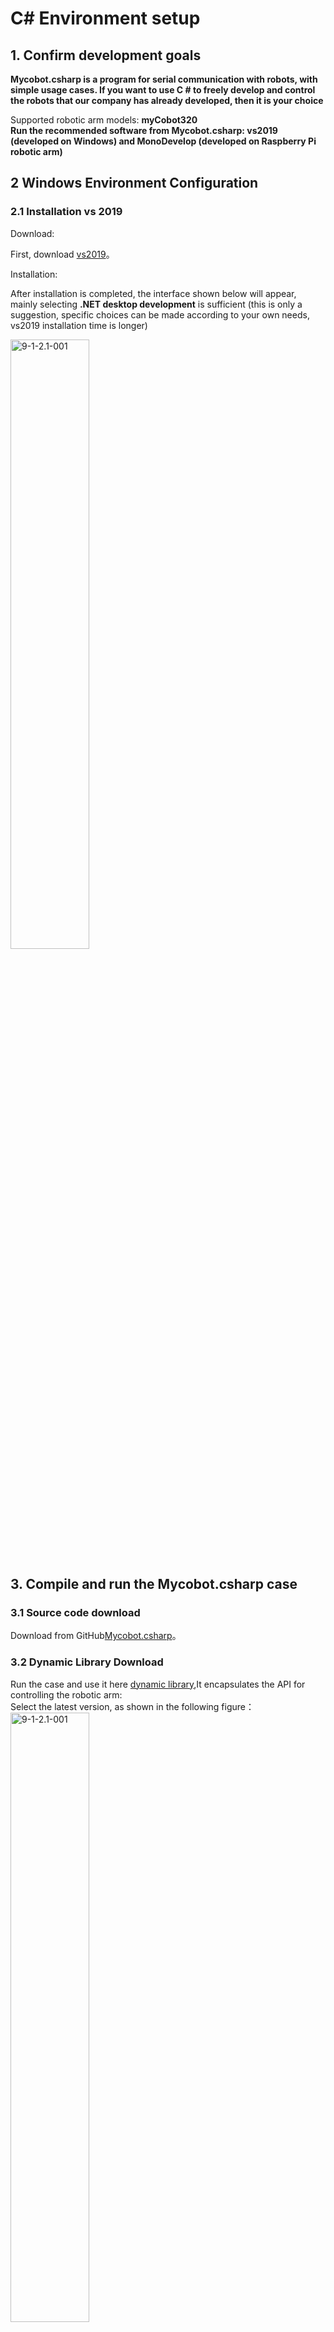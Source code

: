 # C# Environment setup

## 1. Confirm development goals

**Mycobot.csharp is a program for serial communication with robots, with simple usage cases. If you want to use C # to freely develop and control the robots that our company has already developed, then it is your choice**<Br>

Supported robotic arm models: **myCobot320**<Br>
**Run the recommended software from Mycobot.csharp: vs2019 (developed on Windows) and MonoDevelop (developed on Raspberry Pi robotic arm)**<Br>
## 2 Windows Environment Configuration
### 2.1 Installation vs 2019
Download:<br>

First, download [vs2019](https://visualstudio.microsoft.com/zh-hans/vs/)。<br>

Installation:<br>

After installation is completed, the interface shown below will appear, mainly selecting **.NET desktop development** is sufficient (this is only a suggestion, specific choices can be made according to your own needs, vs2019 installation time is longer)<Br>

<img src="../resources/15-ApplicationBaseCSharp/9.1/9-1-2.1-001.png" alt="9-1-2.1-001" width="50%"><br>

## 3. Compile and run the Mycobot.csharp case

### 3.1 Source code download
Download from GitHub[Mycobot.csharp](https://github.com/elephantrobotics/Mycobot.csharp)。<br>

### 3.2 Dynamic Library Download
Run the case and use it here [dynamic library](https://github.com/elephantrobotics/Mycobot.csharp/tags),It encapsulates the API for controlling the robotic arm:<br>
Select the latest version, as shown in the following figure：<br>
<img src="../resources/15-ApplicationBaseCSharp/9.2/9-2-1.2-001.png" alt="9-1-2.1-001" width="50%"><br>
Dynamic Library Windows(Windows is divided into. net and. net frameworks. To distinguish them, please refer to the following section for running under Windows)and the Raspberry Pi system version, as shown in the following figure:<br>
<img src="../resources/15-ApplicationBaseCSharp/9.2/9-2-1.2-002.png" alt="9-1-2.1-002" width="50%"><br>
Arrow 1 is applicable to the Raspberry Pi robotic arm system<br>
Arrow 2 applies to Windows systems<br>

## 4 Operation

### 4.1 Example of directly running Mycobot.csharp downloaded from GitHub:
Double click to open Mycobot.csharp.sln (make sure vs2019 is installed on your computer, if not, please refer to 9.1 environment setup)<br>
<img src="../resources/15-ApplicationBaseCSharp/9.2/9-2-2.1-001.png" alt="9-2-2.1-001" width="50%"><br>
Compile and run the project, check the serial port number of the robotic arm. If it is not consistent with the example, please modify the serial port number, as shown in the following figure:<br>
![pic](../resources/15-ApplicationBaseCSharp/9.2/9-2-2.1-002.gif)<br>

### 4.2 Call the Mycobot.cshark dynamic library in your own project:
1. Check the target framework of the project and then download the corresponding dynamic library. If the target framework of your project is. net core,download**net core/Mycobot.csharp.dll**If the target framework is. net framework,download**net framework/Mycobot.csharp.dll**)<br（target frame）<br>
![pic](../resources/15-ApplicationBaseCSharp/9.2/9-2-2.2-001.gif)<br>
Import **Mycobot. csharp. DLL** into the project<br>
![pic](../resources/15-ApplicationBaseCSharp/9.2/9-2-2.2-002.gif)<br>
2. Add **system. io. ports** to. csproj (project name, which is located in the project directory). Please refer to the image below for details:<br>
frame: .net core<br>
<img src="../resources/15-ApplicationBaseCSharp/9.2/9-2-2.2-003.jpg" alt="9-2-2.2-003" width="50%"><br>
frame: .net framework<br>
<img src="../resources/15-ApplicationBaseCSharp/9.2/9-2-2.2-004.jpg" alt="9-2-2.2-004" width="50%"><br>
In versions prior to vs2019, as long as using System.IO.Ports You can use SerialPort If an error is displayed: the corresponding type name cannot be found in the namespace, the project needs to be configured with the corresponding DLL, as follows:
Tools ->Nuget Package Manager ->Manage Nuget packages for solutions ->Browse, search for the corresponding DLL (such as SerialPort) in the left search bar, check the project you want to add on the right, and click download and install<Br>
<img src="../resources/15-ApplicationBaseCSharp/9.2/9-2-3-005.png" alt="9-2-3-005" width="50%"><br>

## 5 Questions
Possible issues encountered during use:<br>
Question 1:System.Runtime, Version=5.0.0.0, Culture=neutral, PublicKeyToken=b03f5f7f11d50a3a' or one of its dependencies...<br>
Solution: **Update your SDK**(if .net core,update to 5.0 and choose,if .net framework update to 4.0 and choose 4.7.2)Look at the following animation:<br>
![pic](../resources/15-ApplicationBaseCSharp/9.2/9-2-2.3-001.gif)<br>
Question 2:System.IO.FileNotFoundException:“Could not load file or assembly 'System.IO.Ports, Version=6.0.0.0, Culture=neutral, PublicKeyToken=cc7b13ffcd2ddd51'.<br>
Solution: Check if it has been added**system.io.ports** to .csproj(Project name, this file is located in the project directory) View the above steps
---

[← Previous Section](../15-ApplicationBaseCSharp/15.6C-M5.md) | [Next Page →](../15-ApplicationBaseCSharp/15.1.1-angle.md)